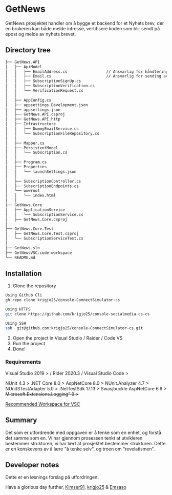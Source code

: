 #   GetNews
GetNews prosjektet handler om å bygge et backend for et Nyhets brev, der en brukeren kan både melde intresse,
vertifisere koden som blir sendt på epost og melde av nyhets brevet.

##  Directory tree

```sh
├── GetNews.API
│   ├── ApiModel
│   │   ├── EmailAddress.cs                 // Ansvarlig for håndtering og kontroll av emailadressen
│   │   ├── Email.cs                        // Ansvarlig for sending av Email
│   │   ├── SubscriptionSignUp.cs
│   │   ├── SubscriptionVerification.cs
│   │   └── VerificationRequest.cs
│   │
│   ├── AppConfig.cs
│   ├── appsettings.Development.json
│   ├── appsettings.json
│   ├── GetNews.API.csproj
│   ├── GetNews.API.http
│   ├── Infrastructure
│   │   ├── DummyEmailService.cs
│   │   └── SubscriptionFileRepository.cs
│   │
│   ├── Mapper.cs
│   ├── PersistentModel
│   │   └── Subscription.cs
│   │
│   ├── Program.cs
│   ├── Properties
│   │   └── launchSettings.json
│   │
│   ├── SubscriptionController.cs
│   ├── SubscriptionEndpoints.cs
│   └── wwwroot
│   │   └── index.html
│   │
├── GetNews.Core
│   ├── ApplicationService
│   │   └── SubscriptionService.cs
│   ├── GetNews.Core.csproj
│
├── GetNews.Core.Test
│   ├── GetNews.Core.Test.csproj
│   └── SubscriptionServiceTest.cs
│
├── GetNews.sln
├── GetNewsVSC.code-workspace
└── README.md
```
##  Installation
1. Clone the repository
```sh
Using Github Cli
gh repo clone krigjo25/console-ConnectSimulator-cs

Using HTTPS
git clone https://github.com/krigjo25/console-socialmedia-cs-cs

Using SSH
ssh  git@github.com:krigjo25/console-ConnectSimulator-cs.git

```
2. Open the project in Visual Studio / Raider / Code VS
3. Run the project
4. Done!

### Requirements
Visual Studio 2019 > / Rider 2020.3 / Visual Studio Code >

NUnit 4.3 >
.NET Core 8.0 >
AspNetCore 8.0 >
NUnit.Analyzer 4.7 >
NUnit3TestAdapter 5.0 >
.NetTestSdk 17.13 >
Swasjbuckle.AspNetCore 6.6 >
~~Microsoft.Extensions.Logging" 9 >~~


[Recommended Workspace for VSC](https://vscode.dev/profile/github/4c4bde0a91b6c89df4bdfc6f5f022189)

## Summary
Det som er utfordrende med oppgaven er å tenke som en enhet, og forstå det samme som en. Vi har gjennom prosessen tenkt at utvikleren bestemmer strukturen, vi har lært at prosjektet bestemmer strukturen. Dette er en konskevens av å lære "å tenke selv", og troen om "revelatismen". 

##  Developer notes
Dette er en løsnings forslag på utfordringen.

Have a glorious day further,
[Kimser91](), [krigjo25]() & [Emsaso]()